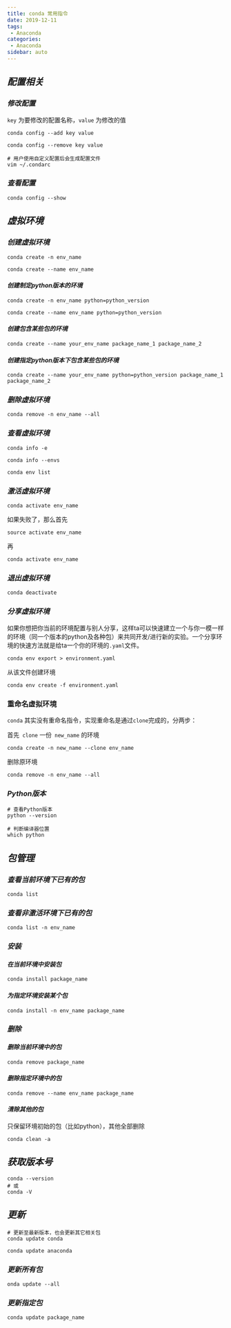 ```yaml
---
title: conda 常用指令
date: 2019-12-11
tags:
 - Anaconda
categories:
 - Anaconda
sidebar: auto
---
```


## ***配置相关***

### ***修改配置***

`key` 为要修改的配置名称，`value` 为修改的值

```shell
conda config --add key value
```

```shell
conda config --remove key value
```

```shell
# 用户使用自定义配置后会生成配置文件
vim ~/.condarc
```

### ***查看配置***

```shell
conda config --show
```

## ***虚拟环境***

### ***创建虚拟环境***

```shell
conda create -n env_name
```

```shell
conda create --name env_name
```

#### ***创建制定python版本的环境***

```shell
conda create -n env_name python=python_version
```

```shell
conda create --name env_name python=python_version
```

#### ***创建包含某些包的环境***

```shell
conda create --name your_env_name package_name_1 package_name_2
```

#### ***创建指定python版本下包含某些包的环境***

```shell
conda create --name your_env_name python=python_version package_name_1 package_name_2
```

### ***删除虚拟环境***

```shell
conda remove -n env_name --all
```

### ***查看虚拟环境***

```shell
conda info -e 
```

```shell
conda info --envs
```

```shell
conda env list
```

### ***激活虚拟环境***

```shell
conda activate env_name
```

如果失败了，那么首先

```shell
source activate env_name
```

再

```shell
conda activate env_name
```

### ***退出虚拟环境***

```shell
conda deactivate
```

### ***分享虚拟环境***

如果你想把你当前的环境配置与别人分享，这样ta可以快速建立一个与你一模一样的环境（同一个版本的python及各种包）来共同开发/进行新的实验。一个分享环境的快速方法就是给ta一个你的环境的`.yaml`文件。

```shell
conda env export > environment.yaml
```

从该文件创建环境

```shell
conda env create -f environment.yaml
```

### 重命名虚拟环境

`conda` 其实没有重命名指令，实现重命名是通过` clone `完成的，分两步：

首先` clone` 一份` new_name` 的环境

```shell
conda create -n new_name --clone env_name
```

删除原环境

```shell
conda remove -n env_name --all
```

### ***Python版本***

```shell
# 查看Python版本
python --version
```

```shell
# 判断编译器位置
which python
```

## ***包管理***

### ***查看当前环境下已有的包***

```shell
conda list
```

### ***查看非激活环境下已有的包***

```shell
conda list -n env_name
```

### ***安装***

#### ***在当前环境中安装包***

```shell
conda install package_name
```

#### ***为指定环境安装某个包***

```shell
conda install -n env_name package_name
```

### ***删除***

#### ***删除当前环境中的包***

```shell
conda remove package_name
```

#### ***删除指定环境中的包***

```shell
conda remove --name env_name package_name
```

#### ***清除其他的包***

只保留环境初始的包（比如python），其他全部删除

```shell
conda clean -a
```

## ***获取版本号***

```shell
conda --version
# 或
conda -V
```

## ***更新***

```shell
# 更新至最新版本，也会更新其它相关包
conda update conda
```

```shell
conda update anaconda
```

### ***更新所有包***

```shell
onda update --all
```

### ***更新指定包***

```shell
conda update package_name
```

